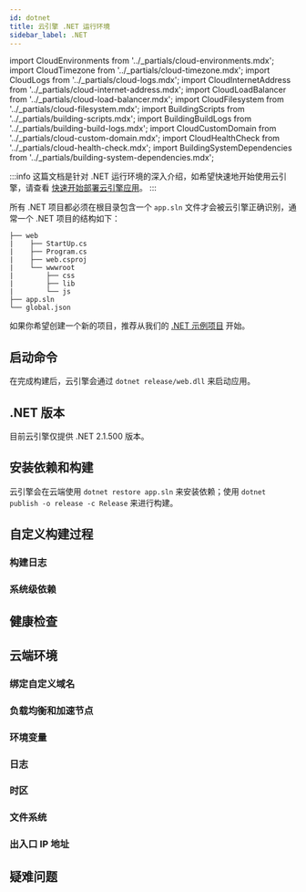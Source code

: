 ```yaml
---
id: dotnet
title: 云引擎 .NET 运行环境
sidebar_label: .NET
---
```


import CloudEnvironments from '../_partials/cloud-environments.mdx';
import CloudTimezone from '../_partials/cloud-timezone.mdx';
import CloudLogs from '../_partials/cloud-logs.mdx';
import CloudInternetAddress from '../_partials/cloud-internet-address.mdx';
import CloudLoadBalancer from '../_partials/cloud-load-balancer.mdx';
import CloudFilesystem from '../_partials/cloud-filesystem.mdx';
import BuildingScripts from '../_partials/building-scripts.mdx';
import BuildingBuildLogs from '../_partials/building-build-logs.mdx';
import CloudCustomDomain from '../_partials/cloud-custom-domain.mdx';
import CloudHealthCheck from '../_partials/cloud-health-check.mdx';
import BuildingSystemDependencies from '../_partials/building-system-dependencies.mdx';

:::info
这篇文档是针对 .NET 运行环境的深入介绍，如希望快速地开始使用云引擎，请查看 [快速开始部署云引擎应用](/sdk/engine/deploy/getting-started)。
:::

所有 .NET 项目都必须在根目录包含一个 `app.sln` 文件才会被云引擎正确识别，通常一个 .NET 项目的结构如下：

```
├── web
|    ├── StartUp.cs
|    ├── Program.cs
|    ├── web.csproj
|    └── wwwroot
|        ├── css
|        ├── lib
|        └── js
├── app.sln
└── global.json
```

如果你希望创建一个新的项目，推荐从我们的 [.NET 示例项目](https://github.com/leancloud/dotnet-core-getting-started) 开始。

## 启动命令

在完成构建后，云引擎会通过 `dotnet release/web.dll` 来启动应用。

## .NET 版本

目前云引擎仅提供 .NET 2.1.500 版本。

## 安装依赖和构建

云引擎会在云端使用 `dotnet restore app.sln` 来安装依赖；使用 `dotnet publish -o release -c Release` 来进行构建。

## 自定义构建过程

<BuildingScripts />

### 构建日志

<BuildingBuildLogs />

### 系统级依赖

<BuildingSystemDependencies />

## 健康检查

<CloudHealthCheck />

## 云端环境

### 绑定自定义域名

<CloudCustomDomain />

### 负载均衡和加速节点

<CloudLoadBalancer only='dotnet' />

### 环境变量

<CloudEnvironments />

### 日志

<CloudLogs only='dotnet' />

### 时区

<CloudTimezone />

### 文件系统

<CloudFilesystem />

### 出入口 IP 地址

<CloudInternetAddress />

## 疑难问题
